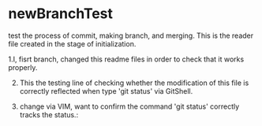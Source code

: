 # newBranchTest
test the process of commit, making branch, and merging.
This is the reader file created in the stage of initialization.


1.I, fisrt branch, changed this readme files in order to check that it works properly.

2. This the testing line of checking whether the modification of this file is correctly reflected when type 'git status' via GitShell.

3. change via VIM, want to confirm the command 'git status' correctly tracks the status.:
